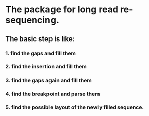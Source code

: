 # The package for long read re-sequencing.
## The basic step is like:
### 1. find the gaps and fill them
### 2. find the insertion and fill them
### 3. find the gaps again and fill them
### 4. find the breakpoint and parse them
### 5. find the possible layout of the newly filled sequence.